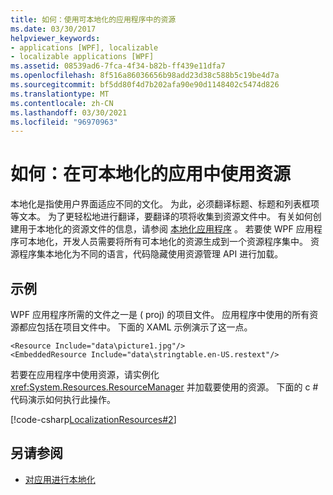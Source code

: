 ```yaml
---
title: 如何：使用可本地化的应用程序中的资源
ms.date: 03/30/2017
helpviewer_keywords:
- applications [WPF], localizable
- localizable applications [WPF]
ms.assetid: 08539ad6-7fca-4f34-b82b-ff439e11dfa7
ms.openlocfilehash: 8f516a86036656b98add23d38c588b5c19be4d7a
ms.sourcegitcommit: bf5dd80f4d7b202afa90e90d1148402c5474d826
ms.translationtype: MT
ms.contentlocale: zh-CN
ms.lasthandoff: 03/30/2021
ms.locfileid: "96970963"
---
```

# <a name="how-to-use-resources-in-localizable-apps"></a>如何：在可本地化的应用中使用资源

本地化是指使用户界面适应不同的文化。 为此，必须翻译标题、标题和列表框项等文本。 为了更轻松地进行翻译，要翻译的项将收集到资源文件中。 有关如何创建用于本地化的资源文件的信息，请参阅 [本地化应用程序](how-to-localize-an-application.md) 。 若要使 WPF 应用程序可本地化，开发人员需要将所有可本地化的资源生成到一个资源程序集中。 资源程序集本地化为不同的语言，代码隐藏使用资源管理 API 进行加载。

## <a name="example"></a>示例

WPF 应用程序所需的文件之一是 ( proj) 的项目文件。 应用程序中使用的所有资源都应包括在项目文件中。 下面的 XAML 示例演示了这一点。

```xaml
<Resource Include="data\picture1.jpg"/>  
<EmbeddedResource Include="data\stringtable.en-US.restext"/>
```

若要在应用程序中使用资源，请实例化 <xref:System.Resources.ResourceManager> 并加载要使用的资源。 下面的 c # 代码演示如何执行此操作。

[!code-csharp[LocalizationResources#2](~/samples/snippets/csharp/VS_Snippets_Wpf/LocalizationResources/CSharp/page1.xaml.cs#2)]

## <a name="see-also"></a>另请参阅

- [对应用进行本地化](how-to-localize-an-application.md)
